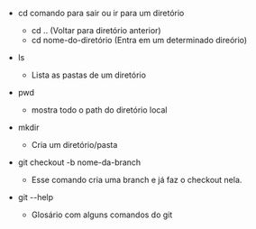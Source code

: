 - cd
  comando para sair ou ir para um diretório

  - cd .. (Voltar para diretório anterior)
  - cd nome-do-diretório (Entra em um determinado direório)

- ls

  - Lista as pastas de um diretório

- pwd

  - mostra todo o path do diretório local

- mkdir

  - Cria um diretório/pasta

- git checkout -b nome-da-branch

  - Esse comando cria uma branch e já faz o checkout nela.

- git --help

  - Glosário com alguns comandos do git

  